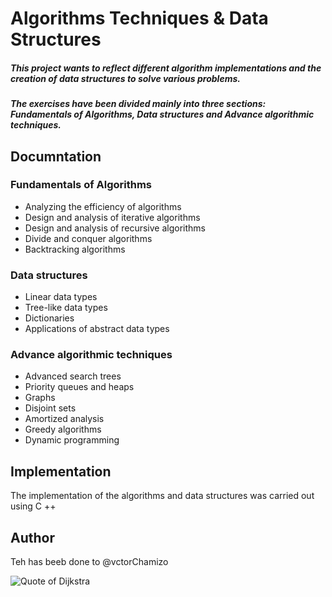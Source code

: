 # Algorithms Techniques & Data Structures

##### This project wants to reflect different algorithm implementations and the creation of data structures to solve various problems.
##### The exercises have been divided mainly into three sections: Fundamentals of Algorithms, Data structures and Advance algorithmic techniques.

## Documntation

### Fundamentals of Algorithms
 - Analyzing the efficiency of algorithms
 - Design and analysis of iterative algorithms
 - Design and analysis of recursive algorithms
 - Divide and conquer algorithms
 - Backtracking algorithms

### Data structures
 - Linear data types
 - Tree-like data types
 - Dictionaries
 - Applications of abstract data types

### Advance algorithmic techniques
 - Advanced search trees
 - Priority queues and heaps
 - Graphs
 - Disjoint sets
 - Amortized analysis
 - Greedy algorithms
 - Dynamic programming
 
 ## Implementation
 The implementation of the algorithms and data structures was carried out using C ++
 
 ## Author
 Teh has beeb done to @vctorChamizo

![Quote of Dijkstra](https://i.pinimg.com/originals/e3/02/aa/e302aa942e8f2099a313b8137c0f4881.jpg)
